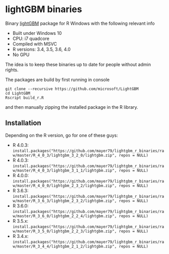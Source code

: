 # lightGBM binaries
Binary [lightGBM](https://github.com/Microsoft/LightGBM) package for R Windows with the following relevant info

- Built under Windows 10
- CPU: i7 quadcore 
- Compiled with MSVC
- R versions: 3.4, 3.5, 3.6, 4.0
- No GPU

The idea is to keep these binaries up to date for people without admin rights. 

The packages are build by first running in console

```
git clone --recursive https://github.com/microsoft/LightGBM
cd LightGBM
Rscript build_r.R
```
and then manually zipping the installed package in the R library.
 
## Installation
Depending on the R version, go for one of these guys:

- R 4.0.3: `install.packages("https://github.com/mayer79/lightgbm_r_binaries/raw/master/R_4_0_3/lightgbm_3_2_0/lightgbm.zip", repos = NULL)`
- R 4.0.3: `install.packages("https://github.com/mayer79/lightgbm_r_binaries/raw/master/R_4_0_3/lightgbm_3_1_1/lightgbm.zip", repos = NULL)`
- R 4.0.0: `install.packages("https://github.com/mayer79/lightgbm_r_binaries/raw/master/R_4_0_0/lightgbm_2_3_2/lightgbm.zip", repos = NULL)`
- R 3.6.3: `install.packages("https://github.com/mayer79/lightgbm_r_binaries/raw/master/R_3_6_3/lightgbm_2_3_2/lightgbm.zip", repos = NULL)`
- R 3.6.0: `install.packages("https://github.com/mayer79/lightgbm_r_binaries/raw/master/R_3_6_0/lightgbm_2_2_4/lightgbm.zip", repos = NULL)`
- R 3.5.x: `install.packages("https://github.com/mayer79/lightgbm_r_binaries/raw/master/R_3_5_0/lightgbm_2_2_3/lightgbm.zip", repos = NULL)`
- R 3.4.x: `install.packages("https://github.com/mayer79/lightgbm_r_binaries/raw/master/R_3_4_4/lightgbm_2_1_2/lightgbm.zip", repos = NULL)`
